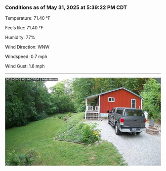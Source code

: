 ### Conditions as of May 31, 2025 at 5:39:22 PM CDT 

Temperature: 71.40 &deg;F

Feels like: 71.40 &deg;F

Humidity: 77%

Wind Direction: WNW

Windspeed: 0.7 mph

Wind Gust: 1.6 mph

---

<img src="./images/latest.jpeg"/>


